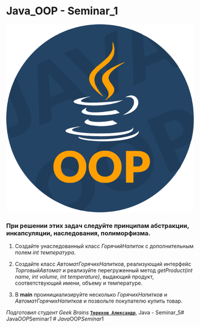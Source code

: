 # Java_OOP - Seminar_1

![pictures java for oop](Icon_Java_OOP_Advanced.png)



### При решении этих задач следуйте принципам абстракции, инкапсуляции, наследования, полиморфизма.

1. Создайте унаследованный класс *ГорячийНапиток* с дополнительным полем *int температура*.

2. Создайте класс *АвтоматГорячихНапитков*, реализующий интерфейс *ТорговыйАвтомат* и реализуйте перегруженный метод *getProduct(int name, int volume, int temperature)*, выдающий продукт, соответствующий имени, объему и температуре.

3. В **main** проинициализируйте несколько *ГорячихНапитков* и *АвтоматГорячихНапитков* и позвольте покупателю купить товар.






*Подготовил студент Geek Brains* [**`Терехов Александр`**](https://gb.ru/users/7696463), Java - Seminar_5#   J a v a _ O O P _ S e m i n a r _ 1 
 
 #   J a v a _ O O P _ S e m i n a r _ 1 
 
 